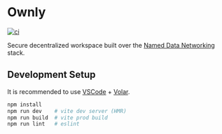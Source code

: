 # Ownly

[![ci](https://github.com/pulsejet/ownly/actions/workflows/ci.yml/badge.svg)](https://github.com/pulsejet/ownly/actions/workflows/ci.yml)

Secure decentralized workspace built over the [Named Data Networking](https://named-data.net) stack.

## Development Setup

It is recommended to use [VSCode](https://code.visualstudio.com/) + [Volar](https://marketplace.visualstudio.com/items?itemName=Vue.volar).

```sh
npm install
npm run dev    # vite dev server (HMR)
npm run build  # vite prod build
npm run lint   # eslint
```
